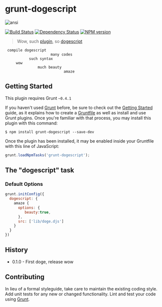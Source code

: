 # grunt-dogescript

![ansi](https://raw.github.com/Bartvds/grunt-dogescript/master/media/doge-01.png)


[![Build Status](https://secure.travis-ci.org/Bartvds/grunt-dogescript.png?branch=master)](http://travis-ci.org/Bartvds/grunt-dogescript) [![Dependency Status](https://gemnasium.com/Bartvds/grunt-dogescript.png)](https://gemnasium.com/Bartvds/grunt-dogescript) [![NPM version](https://badge.fury.io/js/grunt-dogescript.png)](http://badge.fury.io/js/grunt-dogescript)

>  Wow, such [plugin](http://gruntjs.com/), so [dogescript](https://github.com/remixz/dogescript)

     compile dogescript  
                         many codes 
               such syntax
         wow 
                   much beauty
                               amaze          

## Getting Started
This plugin requires Grunt `~0.4.1`

If you haven't used [Grunt](http://gruntjs.com/) before, be sure to check out the [Getting Started](http://gruntjs.com/getting-started) guide, as it explains how to create a [Gruntfile](http://gruntjs.com/sample-gruntfile) as well as install and use Grunt plugins. Once you're familiar with that process, you may install this plugin with this command:

```shell
$ npm install grunt-dogescript --save-dev
```

Once the plugin has been installed, it may be enabled inside your Gruntfile with this line of JavaScript:

```js
grunt.loadNpmTasks('grunt-dogescript');
```

## The "dogescript" task       

### Default Options

```js
grunt.initConfig({
  dogescript: {
    amaze {
      options: {
         beauty:true,
      },
      src: ['lib/doge.djs']
    }
  }
})
```

## History

* 0.1.0 - First doge, release wow


## Contributing
In lieu of a formal styleguide, take care to maintain the existing coding style. Add unit tests for any new or changed functionality. Lint and test your code using [Grunt](http://gruntjs.com/).
